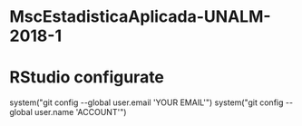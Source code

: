 # MscEstadisticaAplicada-UNALM-2018-1


# RStudio configurate
system("git config --global user.email 'YOUR EMAIL'")
system("git config --global user.name 'ACCOUNT'")